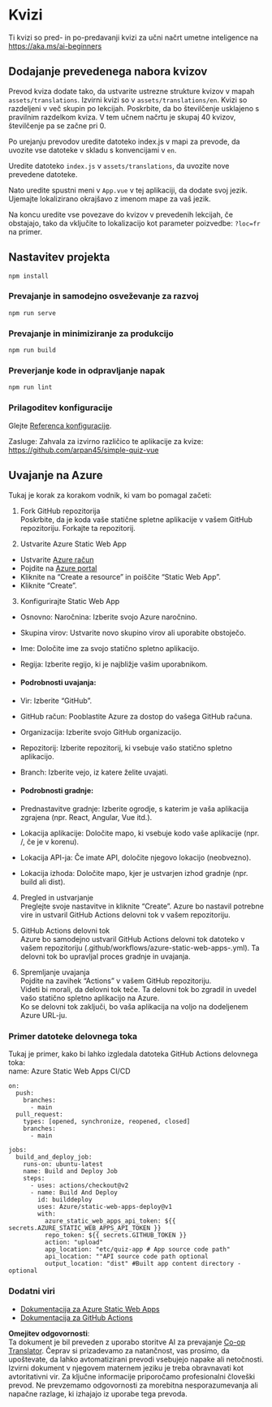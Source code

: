 <!--
CO_OP_TRANSLATOR_METADATA:
{
  "original_hash": "d699cf8509f74baa5b0b838de5cf0662",
  "translation_date": "2025-08-26T00:54:58+00:00",
  "source_file": "etc/quiz-app/README.md",
  "language_code": "sl"
}
-->
# Kvizi

Ti kvizi so pred- in po-predavanji kvizi za učni načrt umetne inteligence na https://aka.ms/ai-beginners

## Dodajanje prevedenega nabora kvizov

Prevod kviza dodate tako, da ustvarite ustrezne strukture kvizov v mapah `assets/translations`. Izvirni kvizi so v `assets/translations/en`. Kvizi so razdeljeni v več skupin po lekcijah. Poskrbite, da bo številčenje usklajeno s pravilnim razdelkom kviza. V tem učnem načrtu je skupaj 40 kvizov, številčenje pa se začne pri 0.

Po urejanju prevodov uredite datoteko index.js v mapi za prevode, da uvozite vse datoteke v skladu s konvencijami v `en`.

Uredite datoteko `index.js` v `assets/translations`, da uvozite nove prevedene datoteke.

Nato uredite spustni meni v `App.vue` v tej aplikaciji, da dodate svoj jezik. Ujemajte lokalizirano okrajšavo z imenom mape za vaš jezik.

Na koncu uredite vse povezave do kvizov v prevedenih lekcijah, če obstajajo, tako da vključite to lokalizacijo kot parameter poizvedbe: `?loc=fr` na primer.

## Nastavitev projekta

```
npm install
```

### Prevajanje in samodejno osveževanje za razvoj

```
npm run serve
```

### Prevajanje in minimiziranje za produkcijo

```
npm run build
```

### Preverjanje kode in odpravljanje napak

```
npm run lint
```

### Prilagoditev konfiguracije

Glejte [Referenca konfiguracije](https://cli.vuejs.org/config/).

Zasluge: Zahvala za izvirno različico te aplikacije za kvize: https://github.com/arpan45/simple-quiz-vue

## Uvajanje na Azure

Tukaj je korak za korakom vodnik, ki vam bo pomagal začeti:

1. Fork GitHub repozitorija  
Poskrbite, da je koda vaše statične spletne aplikacije v vašem GitHub repozitoriju. Forkajte ta repozitorij.

2. Ustvarite Azure Static Web App  
- Ustvarite [Azure račun](http://azure.microsoft.com)  
- Pojdite na [Azure portal](https://portal.azure.com)  
- Kliknite na “Create a resource” in poiščite “Static Web App”.  
- Kliknite “Create”.

3. Konfigurirajte Static Web App  
- Osnovno: Naročnina: Izberite svojo Azure naročnino.  
- Skupina virov: Ustvarite novo skupino virov ali uporabite obstoječo.  
- Ime: Določite ime za svojo statično spletno aplikacijo.  
- Regija: Izberite regijo, ki je najbližje vašim uporabnikom.

- #### Podrobnosti uvajanja:  
- Vir: Izberite “GitHub”.  
- GitHub račun: Pooblastite Azure za dostop do vašega GitHub računa.  
- Organizacija: Izberite svojo GitHub organizacijo.  
- Repozitorij: Izberite repozitorij, ki vsebuje vašo statično spletno aplikacijo.  
- Branch: Izberite vejo, iz katere želite uvajati.

- #### Podrobnosti gradnje:  
- Prednastavitve gradnje: Izberite ogrodje, s katerim je vaša aplikacija zgrajena (npr. React, Angular, Vue itd.).  
- Lokacija aplikacije: Določite mapo, ki vsebuje kodo vaše aplikacije (npr. /, če je v korenu).  
- Lokacija API-ja: Če imate API, določite njegovo lokacijo (neobvezno).  
- Lokacija izhoda: Določite mapo, kjer je ustvarjen izhod gradnje (npr. build ali dist).

4. Pregled in ustvarjanje  
Preglejte svoje nastavitve in kliknite “Create”. Azure bo nastavil potrebne vire in ustvaril GitHub Actions delovni tok v vašem repozitoriju.

5. GitHub Actions delovni tok  
Azure bo samodejno ustvaril GitHub Actions delovni tok datoteko v vašem repozitoriju (.github/workflows/azure-static-web-apps-<ime>.yml). Ta delovni tok bo upravljal proces gradnje in uvajanja.

6. Spremljanje uvajanja  
Pojdite na zavihek “Actions” v vašem GitHub repozitoriju.  
Videti bi morali, da delovni tok teče. Ta delovni tok bo zgradil in uvedel vašo statično spletno aplikacijo na Azure.  
Ko se delovni tok zaključi, bo vaša aplikacija na voljo na dodeljenem Azure URL-ju.

### Primer datoteke delovnega toka

Tukaj je primer, kako bi lahko izgledala datoteka GitHub Actions delovnega toka:  
name: Azure Static Web Apps CI/CD  
```
on:
  push:
    branches:
      - main
  pull_request:
    types: [opened, synchronize, reopened, closed]
    branches:
      - main

jobs:
  build_and_deploy_job:
    runs-on: ubuntu-latest
    name: Build and Deploy Job
    steps:
      - uses: actions/checkout@v2
      - name: Build And Deploy
        id: builddeploy
        uses: Azure/static-web-apps-deploy@v1
        with:
          azure_static_web_apps_api_token: ${{ secrets.AZURE_STATIC_WEB_APPS_API_TOKEN }}
          repo_token: ${{ secrets.GITHUB_TOKEN }}
          action: "upload"
          app_location: "etc/quiz-app # App source code path"
          api_location: ""API source code path optional
          output_location: "dist" #Built app content directory - optional
```

### Dodatni viri  
- [Dokumentacija za Azure Static Web Apps](https://learn.microsoft.com/azure/static-web-apps/getting-started)  
- [Dokumentacija za GitHub Actions](https://docs.github.com/actions/use-cases-and-examples/deploying/deploying-to-azure-static-web-app)  

**Omejitev odgovornosti**:  
Ta dokument je bil preveden z uporabo storitve AI za prevajanje [Co-op Translator](https://github.com/Azure/co-op-translator). Čeprav si prizadevamo za natančnost, vas prosimo, da upoštevate, da lahko avtomatizirani prevodi vsebujejo napake ali netočnosti. Izvirni dokument v njegovem maternem jeziku je treba obravnavati kot avtoritativni vir. Za ključne informacije priporočamo profesionalni človeški prevod. Ne prevzemamo odgovornosti za morebitna nesporazumevanja ali napačne razlage, ki izhajajo iz uporabe tega prevoda.